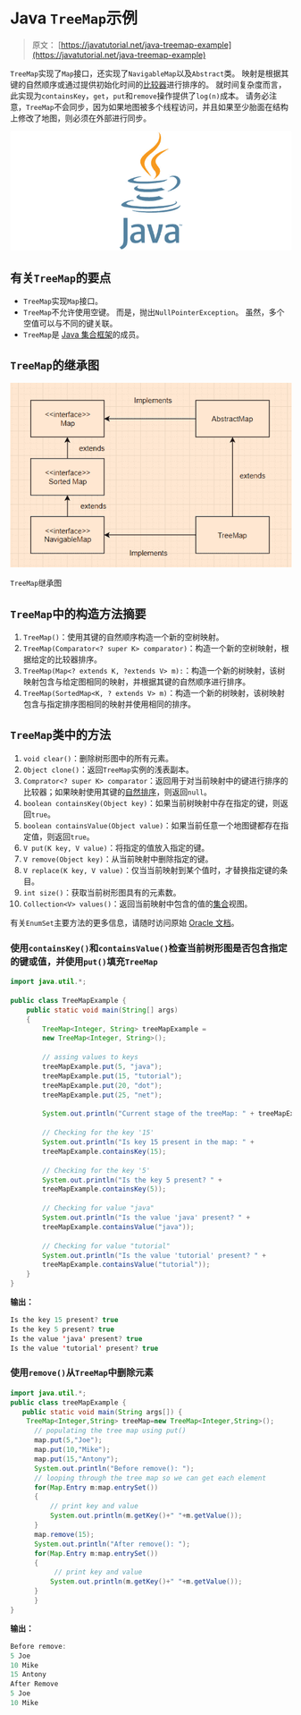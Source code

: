 # Java `TreeMap`示例

> 原文： [https://javatutorial.net/java-treemap-example](https://javatutorial.net/java-treemap-example)

`TreeMap`实现了`Map`接口，还实现了`NavigableMap`以及`Abstract`类。 映射是根据其键的自然顺序或通过提供初始化时间的[比较器](https://docs.oracle.com/javase/8/docs/api/java/util/Comparator.html)进行排序的。 就时间复杂度而言，此实现为`containsKey`，`get`，`put`和`remove`操作提供了`log(n)`成本。 请务必注意，`TreeMap`不会同步，因为如果地图被多个线程访问，并且如果至少胎面在结构上修改了地图，则必须在外部进行同步。

![java-featured-image](img/e0db051dedc1179e7424b6d998a6a772.jpg)

## 有关`TreeMap`的要点

*   `TreeMap`实现`Map`接口。
*   `TreeMap`不允许使用空键。 而是，抛出`NullPointerException`。 虽然，多个空值可以与不同的键关联。
*   `TreeMap`是 [Java 集合框架](https://docs.oracle.com/javase/8/docs/technotes/guides/collections/index.html)的成员。

## `TreeMap`的继承图

![TreeMap inheritance diagram](img/d259c9e6fc8d33362024fc7adca465de.jpg)

`TreeMap`继承图

## `TreeMap`中的构造方法摘要

1.  `TreeMap()`：使用其键的自然顺序构造一个新的空树映射。
2.  `TreeMap(Comparator<? super K> comparator)`：构造一个新的空树映射，根据给定的比较器排序。
3.  `TreeMap(Map<? extends K, ?extends V> m):`：构造一个新的树映射，该树映射包含与给定图相同的映射，并根据其键的自然顺序进行排序。
4.  `TreeMap(SortedMap<K, ? extends V> m)`：构造一个新的树映射，该树映射包含与指定排序图相同的映射并使用相同的排序。

## `TreeMap`类中的方法

1.  `void clear()`：删除树形图中的所有元素。
2.  `Object clone()`：返回`TreeMap`实例的浅表副本。
3.  `Comprator<? super K> comparator`：返回用于对当前映射中的键进行排序的比较器；如果映射使用其键的[自然排序](https://docs.oracle.com/javase/8/docs/api/java/lang/Comparable.html)，则返回`null`。
4.  `boolean containsKey(Object key)`：如果当前树映射中存在指定的键，则返回`true`。
5.  `boolean containsValue(Object value)`：如果当前任意一个地图键都存在指定值，则返回`true`。
6.  `V put(K key, V value)`：将指定的值放入指定的键。
7.  `V remove(Object key)`：从当前映射中删除指定的键。
8.  `V replace(K key, V value)`：仅当当前映射到某个值时，才替换指定键的条目。
9.  `int size()`：获取当前树形图具有的元素数。
10.  `Collection<V> values()`：返回当前映射中包含的值的[集合](https://docs.oracle.com/javase/8/docs/api/java/util/Collection.html)视图。

有关`EnumSet`主要方法的更多信息，请随时访问原始 [Oracle 文档](https://docs.oracle.com/javase/8/docs/api/java/util/TreeMap.html)。

### 使用`containsKey()`和`containsValue()`检查当前树形图是否包含指定的键或值，并使用`put()`填充`TreeMap`

```java
import java.util.*; 

public class TreeMapExample { 
    public static void main(String[] args) 
    { 
        TreeMap<Integer, String> treeMapExample =  
        new TreeMap<Integer, String>(); 

        // assing values to keys
        treeMapExample.put(5, "java"); 
        treeMapExample.put(15, "tutorial"); 
        treeMapExample.put(20, "dot"); 
        treeMapExample.put(25, "net"); 

        System.out.println("Current stage of the treeMap: " + treeMapExample); 

        // Checking for the key '15' 
        System.out.println("Is key 15 present in the map: " +  
        treeMapExample.containsKey(15); 

        // Checking for the key '5' 
        System.out.println("Is the key 5 present? " +  
        treeMapExample.containsKey(5)); 

        // Checking for value "java"
        System.out.println("Is the value 'java' present? " +  
        treeMapExample.containsValue("java")); 

        // Checking for value "tutorial"
        System.out.println("Is the value 'tutorial' present? " +  
        treeMapExample.containsValue("tutorial"));
    } 
}
```

**输出：** 

```java
Is the key 15 present? true
Is the key 5 present? true
Is the value 'java' present? true
Is the value 'tutorial' present? true

```

### 使用`remove()`从`TreeMap`中删除元素

```java
import java.util.*;  
public class treeMapExample {  
   public static void main(String args[]) {  
    TreeMap<Integer,String> treeMap=new TreeMap<Integer,String>();    
      // populating the tree map using put()
      map.put(5,"Joe");    
      map.put(10,"Mike");    
      map.put(15,"Antony");    
      System.out.println("Before remove(): ");  
      // looping through the tree map so we can get each element
      for(Map.Entry m:map.entrySet())  
      {  
          // print key and value
          System.out.println(m.getKey()+" "+m.getValue());      
      }  
      map.remove(15);      
      System.out.println("After remove(): ");  
      for(Map.Entry m:map.entrySet())  
      {  
           // print key and value
          System.out.println(m.getKey()+" "+m.getValue());      
      }  
      }  
}
```

**输出：** 

```java
Before remove:
5 Joe
10 Mike
15 Antony
After Remove
5 Joe
10 Mike
```